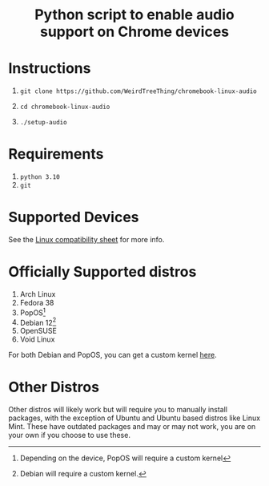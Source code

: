 <h1 align="center">Python script to enable audio support on Chrome devices</h1>

# Instructions
1.     git clone https://github.com/WeirdTreeThing/chromebook-linux-audio
2.     cd chromebook-linux-audio
3.     ./setup-audio

# Requirements
1. `python 3.10`
2. `git`

# Supported Devices
See the [Linux compatibility sheet](https://docs.google.com/spreadsheets/d/1udREts28cIrCL5tnPj3WpnOPOhWk76g3--tfWbtxi6Q/edit#gid=0) for more info.

# Officially Supported distros
1. Arch Linux
2. Fedora 38
3. PopOS[^1]
4. Debian 12[^2]
5. OpenSUSE
6. Void Linux

[^1]: Depending on the device, PopOS will require a custom kernel

[^2]: Debian will require a custom kernel.

For both Debian and PopOS, you can get a custom kernel [here](https://elly.rocks/tmp/BUILDROOT/linux-image-6.1.27chrultrabook-fixups_6.1.27chrultrabook-fixups-8_amd64.deb).

# Other Distros
Other distros will likely work but will require you to manually install packages, with the exception of Ubuntu and Ubuntu based distros like Linux Mint. These have outdated packages and may or may not work, you are on your own if you choose to use these.
